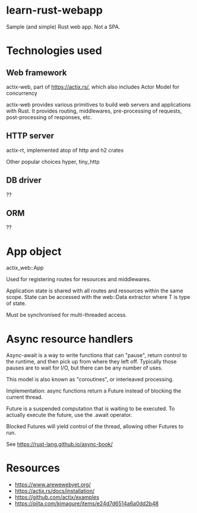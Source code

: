 # learn-rust-webapp

Sample (and simple) Rust web app. Not a SPA.

# Technologies used

## Web framework

  actix-web, part of https://actix.rs/, which also includes Actor Model for concurrency

  actix-web provides various primitives to build web servers and applications with Rust. It provides routing, middlewares, pre-processing of requests, post-processing of responses, etc.

## HTTP server

  actix-rt, implemented atop of http and h2 crates

Other popular choices hyper, tiny_http

## DB driver

??

## ORM

?? 


# App object

actix_web::App

Used for registering routes for resources and middlewares.

Application state is shared with all routes and resources within the same scope. State can be accessed with the web::Data<T> extractor where T is type of state.

Must be synchronised for multi-threaded access.

# Async resource handlers

Async-await is a way to write functions that can "pause", return control to the runtime, and then pick up from where they left off. Typically those pauses are to wait for I/O, but there can be any number of uses.

This model is also known as "coroutines", or interleaved processing.

Implementation: async functions return a Future instead of blocking the current thread.

Future is a suspended computation that is waiting to be executed. To actually execute the future, use the .await operator.

Blocked Futures will yield control of the thread, allowing other Futures to run.

See https://rust-lang.github.io/async-book/


# Resources

* https://www.arewewebyet.org/
* https://actix.rs/docs/installation/
* https://github.com/actix/examples
* https://qiita.com/kimagure/items/e24d7d6514a6a0dd2b48
